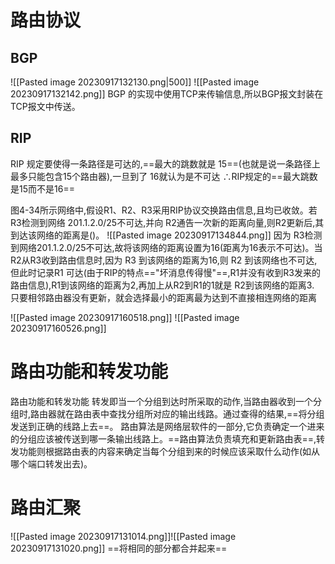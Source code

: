 # 路由协议
## BGP
![[Pasted image 20230917132130.png|500]]
![[Pasted image 20230917132142.png]]
BGP 的实现中使用TCP来传输信息,所以BGP报文封装在 TCP报文中传送。

## RIP
RIP 规定要使得一条路径是可达的,==最大的跳数就是 15==(也就是说一条路径上最多只能包含15个路由器),一旦到了 16就认为是不可达
∴RIP规定的==最大跳数是15而不是16==

图4-34所示网络中,假设R1、R2、R3采用RIP协议交换路由信息,且均已收敛。若R3检测到网络 201.1.2.0/25不可达,并向 R2通告一次新的距离向量,则R2更新后,其到达该网络的距离是()。
![[Pasted image 20230917134844.png]]
因为 R3检测到网络201.1.2.0/25不可达,故将该网络的距离设置为16(距离为16表示不可达)。当 R2从R3收到路由信息时,因为 R3 到该网络的距离为16,则 R2 到该网络也不可达,但此时记录R1 可达(由于RIP的特点=="坏消息传得慢"==,R1并没有收到R3发来的路由信息),R1到该网络的距离为2,再加上从R2到R1的1就是 R2到该网络的距离3.
只要相邻路由器没有更新，就会选择最小的距离最为达到不直接相连网络的距离

![[Pasted image 20230917160518.png]]
![[Pasted image 20230917160526.png]]

# 路由功能和转发功能
路由功能和转发功能
转发即当一个分组到达时所采取的动作,当路由器收到一个分组时,路由器就在路由表中查找分组所对应的输出线路。通过查得的结果,==将分组发送到正确的线路上去==。
路由算法是网络层软件的一部分,它负责确定一个进来的分组应该被传送到哪一条输出线路上。==路由算法负责填充和更新路由表==,转发功能则根据路由表的内容来确定当每个分组到来的时候应该采取什么动作(如从哪个端口转发出去)。

# 路由汇聚
![[Pasted image 20230917131014.png]]![[Pasted image 20230917131020.png]]
==将相同的部分都合并起来==

